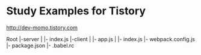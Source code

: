 # Study Examples for Tistory
http://dev-momo.tistory.com

Root
|-server
|   |- index.js
|-client
|   |- app.js
|   |- index.js
|- webpack.config.js
|- package.json
|- .babel.rc
